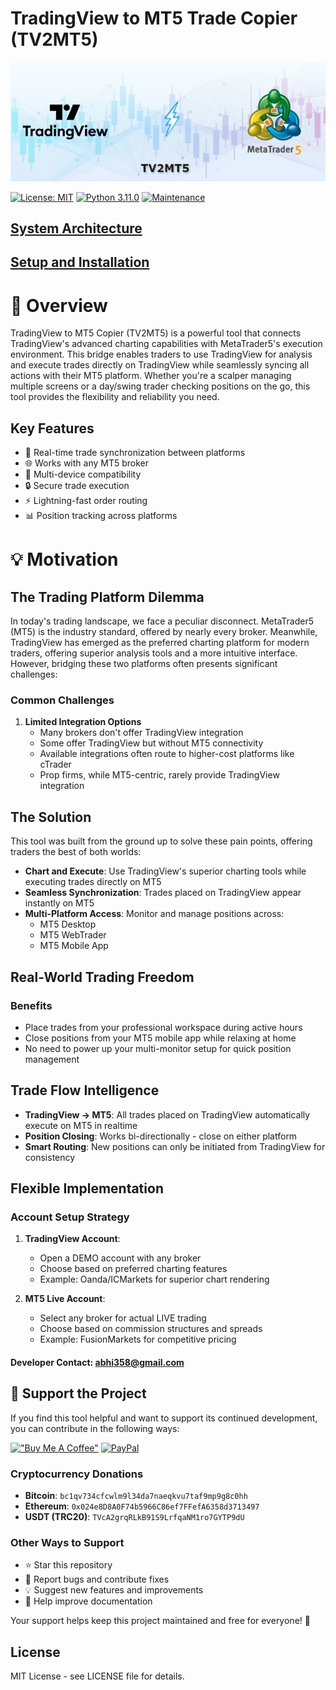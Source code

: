 # TradingView to MT5 Trade Copier (TV2MT5)

![Project Banner](./docs/banner.png)

[![License: MIT](https://img.shields.io/badge/License-MIT-yellow.svg)](https://opensource.org/licenses/MIT)
[![Python 3.11.0](https://img.shields.io/badge/python-3.11-blue.svg)](https://www.python.org/downloads/)
[![Maintenance](https://img.shields.io/badge/Maintained%3F-yes-green.svg)](https://github.com/yourusername/tradingview-mt5-bridge/graphs/commit-activity)

##  [System Architecture](./docs/SystemArchitecture.md)
##  [Setup and Installation](./docs/Setup.md)


# 🚀 Overview

TradingView to MT5 Copier (TV2MT5) is a powerful tool that connects TradingView's advanced charting capabilities with MetaTrader5's execution environment. This bridge enables traders to use TradingView for analysis and execute trades directly on TradingView while seamlessly syncing all actions with their MT5 platform. Whether you're a scalper managing multiple screens or a day/swing trader checking positions on the go, this tool provides the flexibility and reliability you need.

## Key Features

- 🔄 Real-time trade synchronization between platforms
- 🌐 Works with any MT5 broker
- 📱 Multi-device compatibility
- 🔒 Secure trade execution
- ⚡ Lightning-fast order routing
- 📊 Position tracking across platforms


# 💡 Motivation 

## The Trading Platform Dilemma

In today's trading landscape, we face a peculiar disconnect. MetaTrader5 (MT5) is the industry standard, offered by nearly every broker. Meanwhile, TradingView has emerged as the preferred charting platform for modern traders, offering superior analysis tools and a more intuitive interface. However, bridging these two platforms often presents significant challenges:

### Common Challenges

1. **Limited Integration Options**
   - Many brokers don't offer TradingView integration
   - Some offer TradingView but without MT5 connectivity
   - Available integrations often route to higher-cost platforms like cTrader
   - Prop firms, while MT5-centric, rarely provide TradingView integration

## The Solution

This tool was built from the ground up to solve these pain points, offering traders the best of both worlds:

- **Chart and Execute**: Use TradingView's superior charting tools while executing trades directly on MT5
- **Seamless Synchronization**: Trades placed on TradingView appear instantly on MT5
- **Multi-Platform Access**: Monitor and manage positions across:
  - MT5 Desktop
  - MT5 WebTrader
  - MT5 Mobile App

## Real-World Trading Freedom

### Benefits
- Place trades from your professional workspace during active hours
- Close positions from your MT5 mobile app while relaxing at home
- No need to power up your multi-monitor setup for quick position management


## Trade Flow Intelligence

- **TradingView → MT5**: All trades placed on TradingView automatically execute on MT5 in realtime
- **Position Closing**: Works bi-directionally - close on either platform
- **Smart Routing**: New positions can only be initiated from TradingView for consistency

## Flexible Implementation

### Account Setup Strategy
1. **TradingView Account**: 
   - Open a DEMO account with any broker
   - Choose based on preferred charting features
   - Example: Oanda/ICMarkets for superior chart rendering

2. **MT5 Live Account**: 
   - Select any broker for actual LIVE trading
   - Choose based on commission structures and spreads
   - Example: FusionMarkets for competitive pricing


#### Developer Contact: abhi358@gmail.com

## 💝 Support the Project


If you find this tool helpful and want to support its continued development, you can contribute in the following ways:

[!["Buy Me A Coffee"](https://www.buymeacoffee.com/assets/img/custom_images/orange_img.png)](https://buymeacoffee.com/abhidp)
[![PayPal](https://img.shields.io/badge/PayPal-00457C?style=for-the-badge&logo=paypal&logoColor=white)](https://paypal.me/abhidp)



### Cryptocurrency Donations
- **Bitcoin**: `bc1qv734cfcwlm9l34da7naeqkvu7taf9mp9g8c0hh`
- **Ethereum**: `0x024e8D8A0F74b5966C86ef7FFefA6358d3713497`
- **USDT (TRC20)**: `TVcA2grqRLkB91S9LrfqaNM1ro7GYTP9dU`

### Other Ways to Support
- ⭐ Star this repository
- 🐛 Report bugs and contribute fixes
- 💡 Suggest new features and improvements
- 📖 Help improve documentation

Your support helps keep this project maintained and free for everyone! 🙏


## License

MIT License - see LICENSE file for details.
